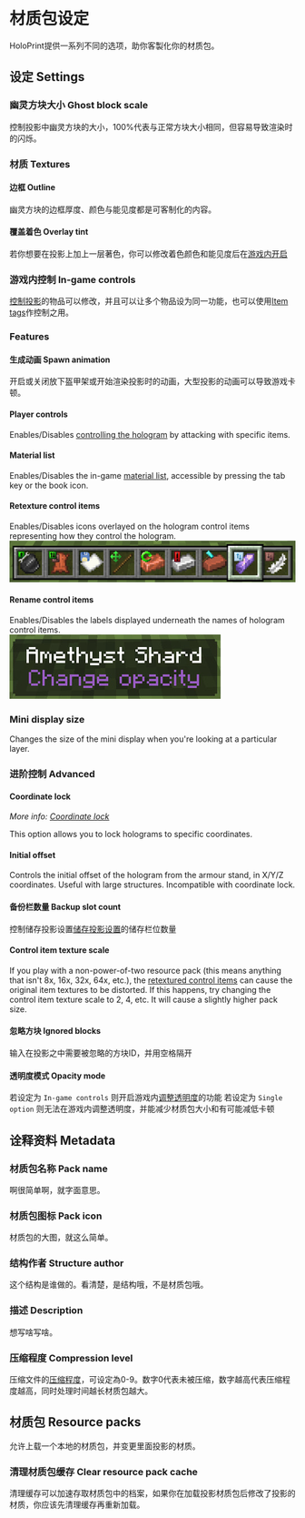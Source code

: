 # 材质包设定
HoloPrint提供一系列不同的选项，助你客製化你的材质包。

## 设定 Settings
### 幽灵方块大小 Ghost block scale
控制投影中幽灵方块的大小，100%代表与正常方块大小相同，但容易导致渲染时的闪烁。

### 材质 Textures
#### 边框 Outline
幽灵方块的边框厚度、颜色与能见度都是可客制化的内容。

#### 覆盖着色 Overlay tint
若你想要在投影上加上一层著色，你可以修改着色颜色和能见度后在[游戏内开启](/hologram-controls#覆盖色调-toggle-overlay-tint)

### 游戏内控制 In-game controls
[控制投影](/hologram-controls)的物品可以修改，并且可以让多个物品设为同一功能，也可以使用[Item tags](https://minecraft.wiki/w/Item_tag_(Bedrock_Edition))作控制之用。

### Features
#### 生成动画 Spawn animation
开启或关闭放下盔甲架或开始渲染投影时的动画，大型投影的动画可以导致游戏卡顿。
#### Player controls
Enables/Disables [controlling the hologram](/hologram-controls) by attacking with specific items.
#### Material list
Enables/Disables the in-game [material list](/hologram-controls#方块列表-material-list), accessible by pressing the tab key or the book icon.
#### Retexture control items
Enables/Disables icons overlayed on the hologram control items representing how they control the hologram.  
![Retextured control items](/assets/retexturedControlItems.png)
#### Rename control items
Enables/Disables the labels displayed underneath the names of hologram control items.  
![Renamed control items](/assets/renamedControlItems.png)

### Mini display size
Changes the size of the mini display when you're looking at a particular layer.

### 进阶控制 Advanced
#### Coordinate lock
_More info: [Coordinate lock](/coordinate-lock)_

This option allows you to lock holograms to specific coordinates.
#### Initial offset
Controls the initial offset of the hologram from the armour stand, in X/Y/Z coordinates. Useful with large structures. Incompatible with coordinate lock.
#### 备份栏数量 Backup slot count
控制储存投影设置[储存投影设置](/hologram-controls#储存设定-save-hologram-settings)的储存栏位数量
#### Control item texture scale
If you play with a non-power-of-two resource pack (this means anything that isn't 8x, 16x, 32x, 64x, etc.), the [retextured control items](#retexture-control-items) can cause the original item textures to be distorted. If this happens, try changing the control item texture scale to 2, 4, etc. It will cause a slightly higher pack size.

#### 忽略方块 Ignored blocks
输入在投影之中需要被忽略的方块ID，并用空格隔开
#### 透明度模式 Opacity mode
若设定为 `In-game controls` 则开启游戏内[调整透明度](/hologram-controls#更改透明度-change-transparency)的功能
若设定为 `Single option` 则无法在游戏内调整透明度，并能减少材质包大小和有可能减低卡顿

## 诠释资料 Metadata
### 材质包名称 Pack name
啊很简单啊，就字面意思。
### 材质包图标 Pack icon
材质包的大图，就这么简单。
### 结构作者 Structure author
这个结构是谁做的。看清楚，是结构哦，不是材质包哦。
### 描述 Description
想写啥写啥。
### 压缩程度 Compression level
压缩文件的[压缩程度](https://en.wikipedia.org/wiki/Deflate)，可设定為0-9。数字0代表未被压缩，数字越高代表压缩程度越高，同时处理时间越长材质包越大。
## 材质包 Resource packs
允许上载一个本地的材质包，并变更里面投影的材质。
### 清理材质包缓存 Clear resource pack cache
清理缓存可以加速存取材质包中的档案，如果你在加载投影材质包后修改了投影的材质，你应该先清理缓存再重新加载。